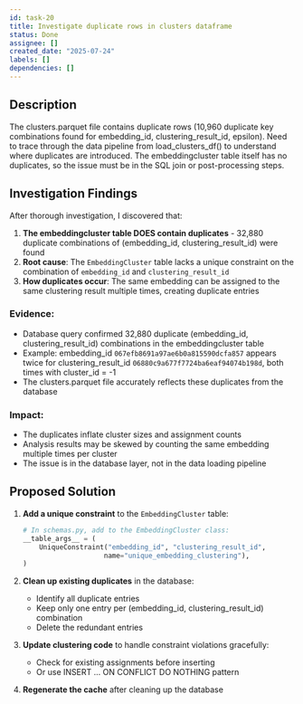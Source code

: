```yaml
---
id: task-20
title: Investigate duplicate rows in clusters dataframe
status: Done
assignee: []
created_date: "2025-07-24"
labels: []
dependencies: []
---
```


## Description

The clusters.parquet file contains duplicate rows (10,960 duplicate key
combinations found for embedding_id, clustering_result_id, epsilon). Need to
trace through the data pipeline from load_clusters_df() to understand where
duplicates are introduced. The embeddingcluster table itself has no duplicates,
so the issue must be in the SQL join or post-processing steps.

## Investigation Findings

After thorough investigation, I discovered that:

1. **The embeddingcluster table DOES contain duplicates** - 32,880 duplicate
   combinations of (embedding_id, clustering_result_id) were found
2. **Root cause**: The `EmbeddingCluster` table lacks a unique constraint on the
   combination of `embedding_id` and `clustering_result_id`
3. **How duplicates occur**: The same embedding can be assigned to the same
   clustering result multiple times, creating duplicate entries

### Evidence:

- Database query confirmed 32,880 duplicate (embedding_id, clustering_result_id)
  combinations in the embeddingcluster table
- Example: embedding_id `067efb8691a97ae6b0a815590dcfa857` appears twice for
  clustering_result_id `06880c9a677f7724ba6eaf94074b198d`, both times with
  cluster_id = -1
- The clusters.parquet file accurately reflects these duplicates from the
  database

### Impact:

- The duplicates inflate cluster sizes and assignment counts
- Analysis results may be skewed by counting the same embedding multiple times
  per cluster
- The issue is in the database layer, not in the data loading pipeline

## Proposed Solution

1. **Add a unique constraint** to the `EmbeddingCluster` table:

   ```python
   # In schemas.py, add to the EmbeddingCluster class:
   __table_args__ = (
       UniqueConstraint("embedding_id", "clustering_result_id",
                       name="unique_embedding_clustering"),
   )
   ```

2. **Clean up existing duplicates** in the database:

   - Identify all duplicate entries
   - Keep only one entry per (embedding_id, clustering_result_id) combination
   - Delete the redundant entries

3. **Update clustering code** to handle constraint violations gracefully:

   - Check for existing assignments before inserting
   - Or use INSERT ... ON CONFLICT DO NOTHING pattern

4. **Regenerate the cache** after cleaning up the database
